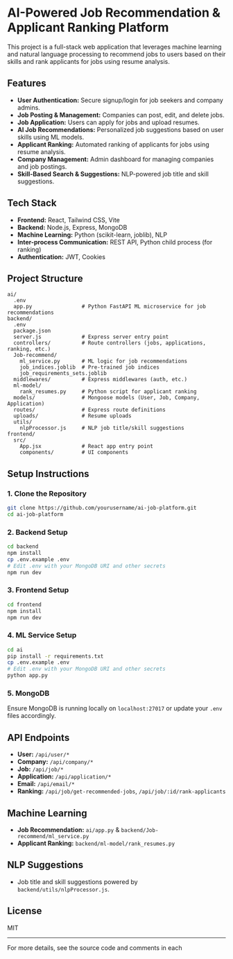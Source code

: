 # AI-Powered Job Recommendation & Applicant Ranking Platform

This project is a full-stack web application that leverages machine learning and natural language processing to recommend jobs to users based on their skills and rank applicants for jobs using resume analysis.

## Features

- **User Authentication:** Secure signup/login for job seekers and company admins.
- **Job Posting & Management:** Companies can post, edit, and delete jobs.
- **Job Application:** Users can apply for jobs and upload resumes.
- **AI Job Recommendations:** Personalized job suggestions based on user skills using ML models.
- **Applicant Ranking:** Automated ranking of applicants for jobs using resume analysis.
- **Company Management:** Admin dashboard for managing companies and job postings.
- **Skill-Based Search & Suggestions:** NLP-powered job title and skill suggestions.

## Tech Stack

- **Frontend:** React, Tailwind CSS, Vite
- **Backend:** Node.js, Express, MongoDB
- **Machine Learning:** Python (scikit-learn, joblib), NLP
- **Inter-process Communication:** REST API, Python child process (for ranking)
- **Authentication:** JWT, Cookies

## Project Structure

```
ai/
  .env
  app.py                # Python FastAPI ML microservice for job recommendations
backend/
  .env
  package.json
  server.js             # Express server entry point
  controllers/          # Route controllers (jobs, applications, ranking, etc.)
  Job-recommend/
    ml_service.py       # ML logic for job recommendations
    job_indices.joblib  # Pre-trained job indices
    job_requirements_sets.joblib
  middlewares/          # Express middlewares (auth, etc.)
  ml-model/
    rank_resumes.py     # Python script for applicant ranking
  models/               # Mongoose models (User, Job, Company, Application)
  routes/               # Express route definitions
  uploads/              # Resume uploads
  utils/
    nlpProcessor.js     # NLP job title/skill suggestions
frontend/
  src/
    App.jsx             # React app entry point
    components/         # UI components
```

## Setup Instructions

### 1. Clone the Repository

```sh
git clone https://github.com/yourusername/ai-job-platform.git
cd ai-job-platform
```

### 2. Backend Setup

```sh
cd backend
npm install
cp .env.example .env
# Edit .env with your MongoDB URI and other secrets
npm run dev
```

### 3. Frontend Setup

```sh
cd frontend
npm install
npm run dev
```

### 4. ML Service Setup

```sh
cd ai
pip install -r requirements.txt
cp .env.example .env
# Edit .env with your MongoDB URI and other secrets
python app.py
```

### 5. MongoDB

Ensure MongoDB is running locally on `localhost:27017` or update your `.env` files accordingly.

## API Endpoints

- **User:** `/api/user/*`
- **Company:** `/api/company/*`
- **Job:** `/api/job/*`
- **Application:** `/api/application/*`
- **Email:** `/api/email/*`
- **Ranking:** `/api/job/get-recommended-jobs`, `/api/job/:id/rank-applicants`

## Machine Learning

- **Job Recommendation:** `ai/app.py` & `backend/Job-recommend/ml_service.py`
- **Applicant Ranking:** `backend/ml-model/rank_resumes.py`

## NLP Suggestions

- Job title and skill suggestions powered by `backend/utils/nlpProcessor.js`.

## License

MIT

---

For more details, see the source code and comments in each

